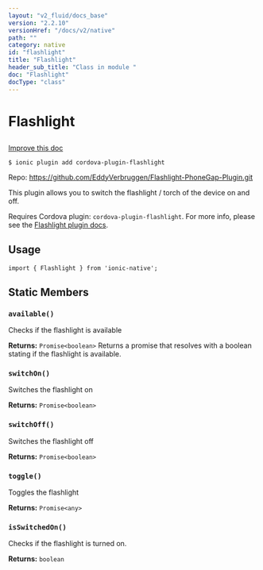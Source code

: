 ```yaml
---
layout: "v2_fluid/docs_base"
version: "2.2.10"
versionHref: "/docs/v2/native"
path: ""
category: native
id: "flashlight"
title: "Flashlight"
header_sub_title: "Class in module "
doc: "Flashlight"
docType: "class"
---
```








<h1 class="api-title">
  
  Flashlight
  

  

  

</h1>

<a class="improve-v2-docs" href="http://github.com/driftyco/ionic-native/edit/master/src/plugins/flashlight.ts#L0">
  Improve this doc
</a>



<!-- decorators -->


<pre><code>$ ionic plugin add cordova-plugin-flashlight</code></pre>
<p>Repo:
  <a href="https://github.com/EddyVerbruggen/Flashlight-PhoneGap-Plugin.git">
    https://github.com/EddyVerbruggen/Flashlight-PhoneGap-Plugin.git
  </a>
</p>

<!-- description -->

<p>This plugin allows you to switch the flashlight / torch of the device on and off.</p>
<p>Requires Cordova plugin: <code>cordova-plugin-flashlight</code>. For more info, please see the <a href="https://github.com/EddyVerbruggen/Flashlight-PhoneGap-Plugin">Flashlight plugin docs</a>.</p>



<!-- @usage tag -->

<h2>Usage</h2>

<pre><code class="lang-typescript">import { Flashlight } from &#39;ionic-native&#39;;
</code></pre>




<!-- @property tags -->


<h2>Static Members</h2>

<div id="available"></div>
<h3><code>available()</code>
  
</h3>


Checks if the flashlight is available






<div class="return-value" markdown="1">
  <i class="icon ion-arrow-return-left"></i>
  <b>Returns:</b> 
<code>Promise&lt;boolean&gt;</code> Returns a promise that resolves with a boolean stating if the flashlight is available.
</div>



<div id="switchOn"></div>
<h3><code>switchOn()</code>
  
</h3>


Switches the flashlight on






<div class="return-value" markdown="1">
  <i class="icon ion-arrow-return-left"></i>
  <b>Returns:</b> 
<code>Promise&lt;boolean&gt;</code> 
</div>



<div id="switchOff"></div>
<h3><code>switchOff()</code>
  
</h3>


Switches the flashlight off






<div class="return-value" markdown="1">
  <i class="icon ion-arrow-return-left"></i>
  <b>Returns:</b> 
<code>Promise&lt;boolean&gt;</code> 
</div>



<div id="toggle"></div>
<h3><code>toggle()</code>
  
</h3>


Toggles the flashlight






<div class="return-value" markdown="1">
  <i class="icon ion-arrow-return-left"></i>
  <b>Returns:</b> 
<code>Promise&lt;any&gt;</code> 
</div>



<div id="isSwitchedOn"></div>
<h3><code>isSwitchedOn()</code>
  
</h3>




Checks if the flashlight is turned on.






<div class="return-value" markdown="1">
  <i class="icon ion-arrow-return-left"></i>
  <b>Returns:</b> 
<code>boolean</code> 
</div>




<!-- methods on the class -->



<!-- other classes -->

<!-- end other classes -->

<!-- interfaces -->

<!-- end interfaces -->

<!-- related link --><!-- end content block -->


<!-- end body block -->

